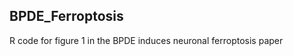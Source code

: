 BPDE_Ferroptosis
------------------------------------------------------------------------------------------------------------------------------------------------
R code for figure 1 in the BPDE induces neuronal ferroptosis paper
